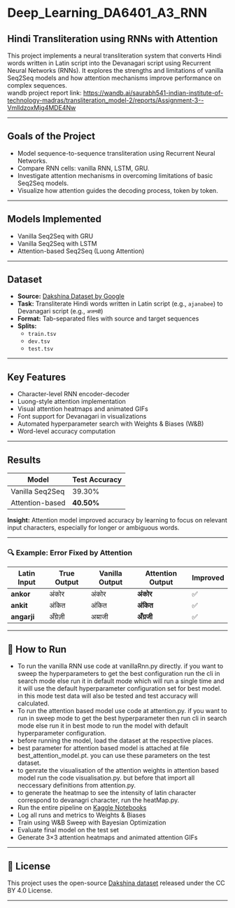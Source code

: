 # Deep_Learning_DA6401_A3_RNN

##  Hindi Transliteration using RNNs with Attention

This project implements a neural transliteration system that converts Hindi words written in Latin script into the Devanagari script using Recurrent Neural Networks (RNNs). It explores the strengths and limitations of vanilla Seq2Seq models and how attention mechanisms improve performance on complex sequences.  
wandb project report link: https://wandb.ai/saurabh541-indian-institute-of-technology-madras/transliteration_model-2/reports/Assignment-3--VmlldzoxMjg4MDE4Nw

---

##  Goals of the Project

-  Model sequence-to-sequence transliteration using Recurrent Neural Networks.
-  Compare RNN cells: vanilla RNN, LSTM, GRU.
-  Investigate attention mechanisms in overcoming limitations of basic Seq2Seq models.
-  Visualize how attention guides the decoding process, token by token.

---

##  Models Implemented

-  Vanilla Seq2Seq with GRU
-  Vanilla Seq2Seq with LSTM
-  Attention-based Seq2Seq (Luong Attention)

---

##  Dataset

- **Source:** [Dakshina Dataset by Google](https://github.com/google-research-datasets/dakshina)
- **Task:** Transliterate Hindi words written in Latin script (e.g., `ajanabee`) to Devanagari script (e.g., `अजनबी`)
- **Format:** Tab-separated files with source and target sequences
- **Splits:**
  - `train.tsv`
  - `dev.tsv`
  - `test.tsv`

---

##  Key Features

- Character-level RNN encoder-decoder
- Luong-style attention implementation
- Visual attention heatmaps and animated GIFs
- Font support for Devanagari in visualizations
- Automated hyperparameter search with Weights & Biases (W&B)
- Word-level accuracy computation

---

##  Results

| Model              | Test Accuracy |
|-------------------|---------------|
| Vanilla Seq2Seq   | 39.30%        |
| Attention-based   | **40.50%**    |

 **Insight:** Attention model improved accuracy by learning to focus on relevant input characters, especially for longer or ambiguous words.

---

### 🔍 Example: Error Fixed by Attention

| Latin Input | True Output | Vanilla Output | Attention Output | Improved |
|-------------|-------------|----------------|------------------|----------|
| **ankor**   | अंकोर       | अंकोर          | **अंकोर**        | ✅        |
| **ankit**   | अंकित       | अंकित          | **अंकित**        | ✅        |
| **angarji** | अँग्रेज़ी   | अय्राजी        | **अँग्रजी**       | ✅        |

---

## 🚀 How to Run
- To run the vanilla RNN use code at vanillaRnn.py directly. if you want to sweep the hyperparameters to get the best configuration run the cli in search mode else run it in default mode which will run a single time and it will use the default hyperparameter configuration set for best model. in this mode test data will also be tested and test accuracy will calculated.
- To run the attention based model use code at attention.py. if you want to run in sweep mode to get the best hyperparameter then run cli in search mode else run it in best mode to run the model with default hyperparameter configuration.
- before running the model, load the dataset at the respective places.
- best parameter for attention based model is attached at file best_attention_model.pt. you can use these parameters on the test dataset.
- to genrate the visualisation of the attention weights in attention based model run the code visualisation.py. but before that import all neccessary definitions from attention.py.
- to generate the heatmap to see the intensity of latin character correspond to devanagri character, run the heatMap.py.
-  Run the entire pipeline on [Kaggle Notebooks](https://www.kaggle.com)
-  Log all runs and metrics to Weights & Biases
-  Train using W&B Sweep with Bayesian Optimization
-  Evaluate final model on the test set
-  Generate 3×3 attention heatmaps and animated attention GIFs

---


## 📜 License

This project uses the open-source [Dakshina dataset](https://github.com/google-research-datasets/dakshina) released under the CC BY 4.0 License.

---
